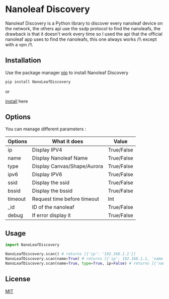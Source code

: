 # Nanoleaf Discovery

Nanoleaf Discovery is a Python library to discover every nanoleaf device on the network, the others api use the ssdp protocol to find the nanoleafs, the drawback is that it doesn't work every time so I used the api that the official nanoleaf app uses to find the nanoleafs, this one always works /!\ except with a vpn /!\
## Installation

Use the package manager [pip](https://pip.pypa.io/en/stable/) to install Nanoleaf Discovery

```bash
pip install NanoLeafDiscovery
```
or 

[install](https://pypi.org/project/NanoLeafDiscovery/) here

## Options
You can manage different parameters :

| Options | What it does | Value |
| ------- | ------------ | ------- |
| ip | Display IPV4 | True/False |
| name | Display Nanoleaf Name | True/False |
| type | Display Canvas/Shape/Aurora | True/False |
| ipv6 | Display IPV6 | True/False |
| ssid | Display the ssid | True/False |
| bssid | Display the bssid | True/False |
| timeout | Request time before timeout | Int |
| _id | ID of the nanoleaf | True/False |
| debug | If error display it  | True/False |

## Usage

```python
import NanoLeafDiscovery

NanoLeafDiscovery.scan() # returns [{'ip': '192.168.1.1'}]
NanoLeafDiscovery.scan(name=True) # returns [{'ip': 192.168.1.1, 'name': 'Canvas-f77e'}]
NanoLeafDiscovery.scan(name=True, type=True, ip=False) # returns [{'name': 'Canvas-f77e', 'type':'Canvas-f77e'}]
```

## License
[MIT](https://choosealicense.com/licenses/mit/)
